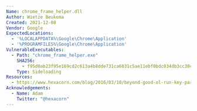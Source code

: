 ```yaml
---
Name: chrome_frame_helper.dll
Author: Wietze Beukema
Created: 2021-12-08
Vendor: Google
ExpectedLocations:
  - '%LOCALAPPDATA%\Google\Chrome\Application'
  - '%PROGRAMFILES%\Google\Chrome\Application'
VulnerableExecutables:
  - Path: "chrome_frame_helper.exe"
    SHA256:
      - f95d0ab23f95e169cd2c613a4b8dde731ca6031c5ae11ebf0bdc034db3cc30cd
    Type: Sideloading
Resources:
  - https://www.hexacorn.com/blog/2016/03/10/beyond-good-ol-run-key-part-36/
Acknowledgements:
  - Name: Adam
    Twitter: "@hexacorn"
---
```


